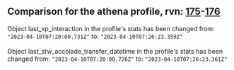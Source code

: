 ## Comparison for the athena profile, rvn: [175](https://github.com/PRO100KatYT/FortniteProfileRevisions/tree/main/profiles/athena/175%20athena.json)-[176](https://github.com/PRO100KatYT/FortniteProfileRevisions/tree/main/profiles/athena/176%20athena.json)

Object last_xp_interaction in the profile's stats has been changed from: `"2023-04-10T07:20:00.731Z"` to: `"2023-04-10T07:26:23.359Z"`
<br><br>
Object last_stw_accolade_transfer_datetime in the profile's stats has been changed from: `"2023-04-10T07:20:00.726Z"` to: `"2023-04-10T07:26:23.361Z"`
<br><br>
